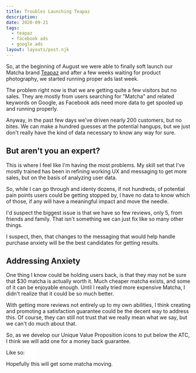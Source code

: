```yaml
---
title: Troubles Launching Teapaz
description: 
date: 2020-09-21
tags:
  - teapaz
  - facebook ads
  - google ads
layout: layouts/post.njk
---
```

So, at the beginning of August we were able to finally soft launch our Matcha brand [Teapaz](https://teapaz.com) and after a few weeks waiting for product photography, we started running proper ads last week.

The problem right now is that we are getting quite a few visitors but no sales. They are mostly from users searching for "Matcha" and related keywords on Google, as Facebook ads need more data to get spooled up and running properly.

Anyway, in the past few days we've driven nearly 200 customers, but no bites. We can make a hundred guesses at the potential hangups, but we just don't really have the kind of data necessary to know any way for sure.

## But aren't you an expert?
This is where I feel like I'm having the most problems. My skill set that I've mostly trained has been in refining working UX and messaging to get more sales, but on the basis of analyzing user data.

So, while I can go through and identy dozens, if not hundreds, of potential pain points users could be getting stopped by, I have no data to know which of those, if any will have a meaningful impact and move the needle.

I'd suspect the biggest issue is that we have so few reviews, only 5, from friends and family. That isn't something we can just fix like so many other things.

I suspect, then, that changes to the messaging that would help handle purchase anxiety will be the best candidates for getting results.

## Addressing Anxiety
One thing I know could be holding users back, is that they may not be sure that $30 matcha is actually worth it. Much cheaper matcha exists, and some of it can be enjoyable enough. Until I really tried more expensive Matcha, I didn't realize that it could be so much better.

With getting more reviews not entirely up to my own abilities, I think creating and promoting a satisfaction guarantee could be the decent way to address this. Of course, they can still not trust that we really mean what we say, but we can't do much about that.

So, as we develop our Unique Value Proposition icons to put below the ATC, I think we will add one for a money back guarantee.

Like so:
<object class="svg-background" type="image/svg+xml" data="/img/matcha-uvp.svg" style="background-color: white; padding: 1rem; max-width: 100%;"></object>

Hopefully this will get some matcha moving.